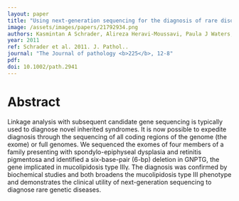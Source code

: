 ```yaml
---
layout: paper
title: "Using next-generation sequencing for the diagnosis of rare disorders: a family with retinitis pigmentosa and skeletal abnormalities."
image: /assets/images/papers/21792934.png
authors: Kasmintan A Schrader, Alireza Heravi-Moussavi, Paula J Waters, Janine Senz, James Whelan, Gavin Ha, Patrice Eydoux, Torsten Nielsen, Barry Gallagher, Arusha Oloumi, Niki Boyd, Bridget A Fernandez, Terry-Lynn Young, Steven Jm Jones, Martin Hirst, Sohrab P Shah, Marco A Marra, Jane Green, David G Huntsman
year: 2011
ref: Schrader et al. 2011. J. Pathol..
journal: "The Journal of pathology <b>225</b>, 12-8"
pdf: 
doi: 10.1002/path.2941
---
```


# Abstract

Linkage analysis with subsequent candidate gene sequencing is typically used to diagnose novel inherited syndromes. It is now possible to expedite diagnosis through the sequencing of all coding regions of the genome (the exome) or full genomes. We sequenced the exomes of four members of a family presenting with spondylo-epiphyseal dysplasia and retinitis pigmentosa and identified a six-base-pair (6-bp) deletion in GNPTG, the gene implicated in mucolipidosis type IIIγ. The diagnosis was confirmed by biochemical studies and both broadens the mucolipidosis type III phenotype and demonstrates the clinical utility of next-generation sequencing to diagnose rare genetic diseases.

